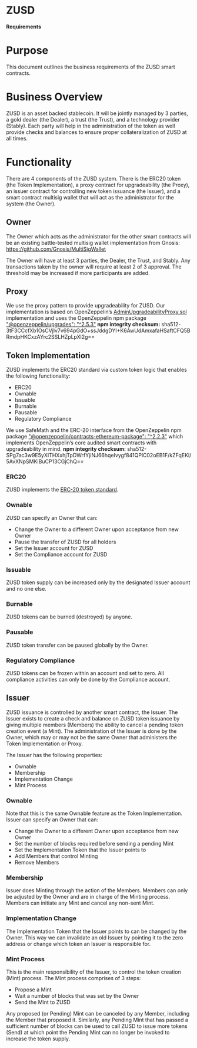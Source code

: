 # ZUSD

**Requirements**

# Purpose

This document outlines the business requirements of the ZUSD smart contracts.

# Business Overview

ZUSD is an asset backed stablecoin. It will be jointly managed by 3 parties, a gold dealer (the Dealer), a trust (the Trust), and a technology provider (Stably). Each party will help in the administration of the token as well provide checks and balances to ensure proper collateralization of ZUSD at all times.

# Functionality

There are 4 components of the ZUSD system. There is the ERC20 token (the Token Implementation), a proxy contract for upgradeability (the Proxy), an issuer contract for controlling new token issuance (the Issuer), and a smart contract multisig wallet that will act as the administrator for the system (the Owner).

## Owner

The Owner which acts as the administrator for the other smart contracts will be an existing battle-tested multisig wallet implementation from Gnosis: https://github.com/Gnosis/MultiSigWallet

The Owner will have at least 3 parties, the Dealer, the Trust, and Stably. Any transactions taken by the owner will require at least 2 of 3 approval. The threshold may be increased if more participants are added.

## Proxy

We use the proxy pattern to provide upgradeability for ZUSD. Our implementation is based on OpenZeppelin’s [AdminUpgradeabilityProxy.sol](https://github.com/OpenZeppelin/openzeppelin-sdk/blob/71c9ad77e0326db079e6a643eca8568ab316d4a9/packages/lib/contracts/upgradeability/AdminUpgradeabilityProxy.sol) implementation and uses the OpenZeppelin npm package ["@openzeppelin/upgrades": "^2.5.3"](https://www.npmjs.com/package/@openzeppelin/upgrades/v/2.5.3)
**npm integrity checksum:**
sha512-3tF3CCcfXb1OsCVjlv7v694pGdO+ssJddgDYI+K6AwUdAmxafaHSaftCFQ5BRmdpHKCxzAYrc2SSLHZpLpXl2g==

## Token Implementation

ZUSD implements the ERC20 standard via custom token logic that enables the following functionality:

- ERC20
- Ownable
- Issuable
- Burnable
- Pausable
- Regulatory Compliance

We use SafeMath and the ERC-20 interface from the OpenZeppelin npm package ["@openzeppelin/contracts-ethereum-package": "^2.2.3"](https://www.npmjs.com/package/@openzeppelin/contracts-ethereum-package/v/2.2.3) which implements OpenZeppelin’s core audited smart contracts with upgradeability in mind.
**npm integrity checksum:**
sha512-SPg7ac3w9E5yXITHXxhjTpDWrfYjiNJ66hqeIvygf841QPlC02oEB1F/kZFqEKl/5AvXNpSMKiBuCP13CGjChQ==

### ERC20

ZUSD implements the [ERC-20 token standard](https://github.com/ethereum/EIPs/blob/master/EIPS/eip-20.md).

### Ownable

ZUSD can specify an Owner that can:

- Change the Owner to a different Owner upon acceptance from new Owner
- Pause the transfer of ZUSD for all holders
- Set the Issuer account for ZUSD
- Set the Compliance account for ZUSD

### Issuable

ZUSD token supply can be increased only by the designated Issuer account and no one else.

### Burnable

ZUSD tokens can be burned (destroyed) by anyone.

### Pausable

ZUSD token transfer can be paused globally by the Owner.

### Regulatory Compliance

ZUSD tokens can be frozen within an account and set to zero. All compliance activities can only be done by the Compliance account.

## Issuer

ZUSD issuance is controlled by another smart contract, the Issuer. The Issuer exists to create a check and balance on ZUSD token issuance by giving multiple members (Members) the ability to cancel a pending token creation event (a Mint). The administration of the Issuer is done by the Owner, which may or may not be the same Owner that administers the Token Implementation or Proxy.

The Issuer has the following properties:

- Ownable
- Membership
- Implementation Change
- Mint Process

### Ownable

Note that this is the same Ownable feature as the Token Implementation.
Issuer can specify an Owner that can:

- Change the Owner to a different Owner upon acceptance from new Owner
- Set the number of blocks required before sending a pending Mint
- Set the Implementation Token that the Issuer points to
- Add Members that control Minting
- Remove Members

### Membership

Issuer does Minting through the action of the Members. Members can only be adjusted by the Owner and are in charge of the Minting process. Members can initiate any Mint and cancel any non-sent Mint.

### Implementation Change

The Implementation Token that the Issuer points to can be changed by the Owner. This way we can invalidate an old Issuer by pointing it to the zero address or change which token an Issuer is responsible for.

### Mint Process

This is the main responsibility of the Issuer, to control the token creation (Mint) process. The Mint process comprises of 3 steps:

- Propose a Mint
- Wait a number of blocks that was set by the Owner
- Send the Mint to ZUSD

Any proposed (or Pending) Mint can be canceled by any Member, including the Member that proposed it. Similarly, any Pending Mint that has passed a sufficient number of blocks can be used to call ZUSD to issue more tokens (Send) at which point the Pending Mint can no longer be invoked to increase the token supply.
